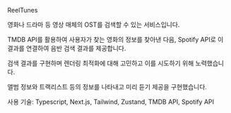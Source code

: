 ReelTunes


영화나 드라마 등 영상 매체의 OST를 검색할 수 있는 서비스입니다.


TMDB API를 활용하여 사용자가 찾는 영화의 정보를 찾아낸 다음, Spotify API로 이 결과를 연결하여 음반 검색 결과를 제공합니다.

검색 결과를 구현하며 렌더링 최적화에 대해 고민하고 이를 시도하기 위해 노력했습니다.

앨범 정보와 트랙리스트 등의 정보를 나타내고 미리 듣기 제공을 구현했습니다.

사용 기술: Typescript, Next.js, Tailwind, Zustand, TMDB API, Spotify API
